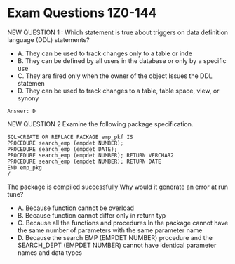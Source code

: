 # Exam Questions 1Z0-144

NEW QUESTION 1 : Which statement is true about triggers on data definition language (DDL) statements?

- A. They can be used to track changes only to a table or inde
- B. They can be defined by all users in the database or only by a specific use
- C. They are fired only when the owner of the object Issues the DDL statemen
- D. They can be used to track changes to a table, table space, view, or synony

`Answer: D`

NEW QUESTION 2 Examine the following package specification.
```
SQL>CREATE OR REPLACE PACKAGE emp_pkf IS
PROCEDURE search_emp (empdet NUMBER);
PROCEDURE search_emp (empdet DATE);
PROCEDURE search_emp (empdet NUMBER); RETURN VERCHAR2
PROCEDURE search_emp (empdet NUMBER); RETURN DATE
END emp_pkg
/
```
The package is compiled successfully
Why would it generate an error at run tune?

- A. Because function cannot be overload
- B. Because function cannot differ only in return typ
- C. Because all the functions and procedures In the package cannot have the same number of parameters with the same parameter name
- D. Because the search EMP (EMPDET NUMBER) procedure and the SEARCH_DEPT (EMPDET NUMBER) cannot have identical parameter names and data types
